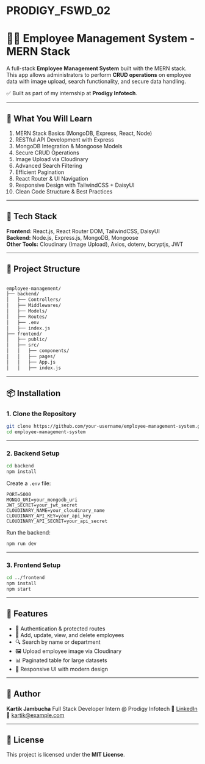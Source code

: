 # PRODIGY_FSWD_02



# 👨‍💼 Employee Management System - MERN Stack

A full-stack **Employee Management System** built with the MERN stack. This app allows administrators to perform **CRUD operations** on employee data with image upload, search functionality, and secure data handling.

✅ Built as part of my internship at **Prodigy Infotech**.

---

## 🚀 What You Will Learn

1. MERN Stack Basics (MongoDB, Express, React, Node)
2. RESTful API Development with Express
3. MongoDB Integration & Mongoose Models
4. Secure CRUD Operations
5. Image Upload via Cloudinary
6. Advanced Search Filtering
7. Efficient Pagination
8. React Router & UI Navigation
9. Responsive Design with TailwindCSS + DaisyUI
10. Clean Code Structure & Best Practices

---

## 🔧 Tech Stack

**Frontend:** React.js, React Router DOM, TailwindCSS, DaisyUI  
**Backend:** Node.js, Express.js, MongoDB, Mongoose  
**Other Tools:** Cloudinary (Image Upload), Axios, dotenv, bcryptjs, JWT

---

## 📁 Project Structure

```bash

employee-management/
├── backend/
│   ├── Controllers/
│   ├── Middlewares/
│   ├── Models/
│   ├── Routes/
│   ├── .env
│   ├── index.js
├── frontend/
│   ├── public/
│   ├── src/
│   │   ├── components/
│   │   ├── pages/
│   │   ├── App.js
│   │   ├── index.js

````

---

## 📦 Installation

### 1. Clone the Repository

```bash
git clone https://github.com/your-username/employee-management-system.git
cd employee-management-system
````

---

### 2. Backend Setup

```bash
cd backend
npm install
```

Create a `.env` file:

```env
PORT=5000
MONGO_URI=your_mongodb_uri
JWT_SECRET=your_jwt_secret
CLOUDINARY_NAME=your_cloudinary_name
CLOUDINARY_API_KEY=your_api_key
CLOUDINARY_API_SECRET=your_api_secret
```

Run the backend:

```bash
npm run dev
```

---

### 3. Frontend Setup

```bash
cd ../frontend
npm install
npm start
```

---



## 📌 Features

* 🔐 Authentication & protected routes
* 📝 Add, update, view, and delete employees
* 🔍 Search by name or department
* 🖼️ Upload employee image via Cloudinary
* 📊 Paginated table for large datasets
* 📱 Responsive UI with modern design

---

## 👤 Author

**Kartik Jambucha**
Full Stack Developer Intern @ Prodigy Infotech
🔗 [LinkedIn](https://www.linkedin.com/in/your-profile)
📧 [kartik@example.com](mailto:kartik@example.com)

---

## 🪪 License

This project is licensed under the **MIT License**.


